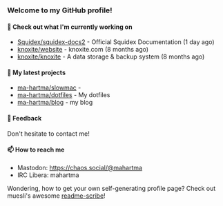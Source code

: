 ### Welcome to my GitHub profile!

#### 🔭 Check out what I'm currently working on

- [Squidex/squidex-docs2](https://github.com/Squidex/squidex-docs2) - Official Squidex Documentation (1 day ago)
- [knoxite/website](https://github.com/knoxite/website) - knoxite.com (8 months ago)
- [knoxite/knoxite](https://github.com/knoxite/knoxite) - A data storage &amp; backup system (8 months ago)

#### 🌱 My latest projects

- [ma-hartma/slowmac](https://github.com/ma-hartma/slowmac) - 
- [ma-hartma/dotfiles](https://github.com/ma-hartma/dotfiles) - My dotfiles
- [ma-hartma/blog](https://github.com/ma-hartma/blog) - my blog

#### 💬 Feedback

Don't hesitate to contact me!

#### 📫 How to reach me

- Mastodon: https://chaos.social/@mahartma
- IRC Libera: mahartma

Wondering, how to get your own self-generating profile page? 
Check out muesli's awesome [readme-scribe](https://github.com/muesli/readme-scribe)!
